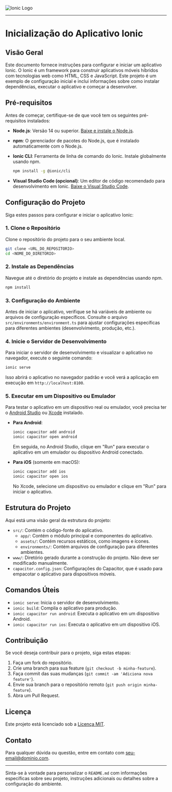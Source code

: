
![Ionic Logo](images/logo.png)

---

# Inicialização do Aplicativo Ionic

## Visão Geral

Este documento fornece instruções para configurar e iniciar um aplicativo Ionic. O Ionic é um framework para construir aplicativos móveis híbridos com tecnologias web como HTML, CSS e JavaScript. Este projeto é um exemplo de configuração inicial e inclui informações sobre como instalar dependências, executar o aplicativo e começar a desenvolver.

## Pré-requisitos

Antes de começar, certifique-se de que você tem os seguintes pré-requisitos instalados:

- **Node.js**: Versão 14 ou superior. [Baixe e instale o Node.js](https://nodejs.org/).
- **npm**: O gerenciador de pacotes do Node.js, que é instalado automaticamente com o Node.js.
- **Ionic CLI**: Ferramenta de linha de comando do Ionic. Instale globalmente usando npm.

  ```bash
  npm install -g @ionic/cli
  ```

- **Visual Studio Code (opcional)**: Um editor de código recomendado para desenvolvimento em Ionic. [Baixe o Visual Studio Code](https://code.visualstudio.com/).

## Configuração do Projeto

Siga estes passos para configurar e iniciar o aplicativo Ionic:

### 1. Clone o Repositório

Clone o repositório do projeto para o seu ambiente local.

```bash
git clone <URL_DO_REPOSITORIO>
cd <NOME_DO_DIRETORIO>
```

### 2. Instale as Dependências

Navegue até o diretório do projeto e instale as dependências usando npm.

```bash
npm install
```

### 3. Configuração do Ambiente

Antes de iniciar o aplicativo, verifique se há variáveis de ambiente ou arquivos de configuração específicos. Consulte o arquivo `src/environments/environment.ts` para ajustar configurações específicas para diferentes ambientes (desenvolvimento, produção, etc.).

### 4. Inicie o Servidor de Desenvolvimento

Para iniciar o servidor de desenvolvimento e visualizar o aplicativo no navegador, execute o seguinte comando:

```bash
ionic serve
```

Isso abrirá o aplicativo no navegador padrão e você verá a aplicação em execução em `http://localhost:8100`.

### 5. Executar em um Dispositivo ou Emulador

Para testar o aplicativo em um dispositivo real ou emulador, você precisa ter o [Android Studio](https://developer.android.com/studio) ou [Xcode](https://developer.apple.com/xcode/) instalado.

- **Para Android**:

  ```bash
  ionic capacitor add android
  ionic capacitor open android
  ```

  Em seguida, no Android Studio, clique em "Run" para executar o aplicativo em um emulador ou dispositivo Android conectado.

- **Para iOS** (somente em macOS):

  ```bash
  ionic capacitor add ios
  ionic capacitor open ios
  ```

  No Xcode, selecione um dispositivo ou emulador e clique em "Run" para iniciar o aplicativo.

## Estrutura do Projeto

Aqui está uma visão geral da estrutura do projeto:

- `src/`: Contém o código-fonte do aplicativo.
  - `app/`: Contém o módulo principal e componentes do aplicativo.
  - `assets/`: Contém recursos estáticos, como imagens e ícones.
  - `environments/`: Contém arquivos de configuração para diferentes ambientes.
- `www/`: Diretório gerado durante a construção do projeto. Não deve ser modificado manualmente.
- `capacitor.config.json`: Configurações do Capacitor, que é usado para empacotar o aplicativo para dispositivos móveis.

## Comandos Úteis

- `ionic serve`: Inicia o servidor de desenvolvimento.
- `ionic build`: Compila o aplicativo para produção.
- `ionic capacitor run android`: Executa o aplicativo em um dispositivo Android.
- `ionic capacitor run ios`: Executa o aplicativo em um dispositivo iOS.

## Contribuição

Se você deseja contribuir para o projeto, siga estas etapas:

1. Faça um fork do repositório.
2. Crie uma branch para sua feature (`git checkout -b minha-feature`).
3. Faça commit das suas mudanças (`git commit -am 'Adiciona nova feature'`).
4. Envie sua branch para o repositório remoto (`git push origin minha-feature`).
5. Abra um Pull Request.

## Licença

Este projeto está licenciado sob a [Licença MIT](LICENSE).

## Contato

Para qualquer dúvida ou questão, entre em contato com [seu-email@dominio.com](mailto:seu-email@dominio.com).

---

Sinta-se à vontade para personalizar o `README.md` com informações específicas sobre seu projeto, instruções adicionais ou detalhes sobre a configuração do ambiente.
